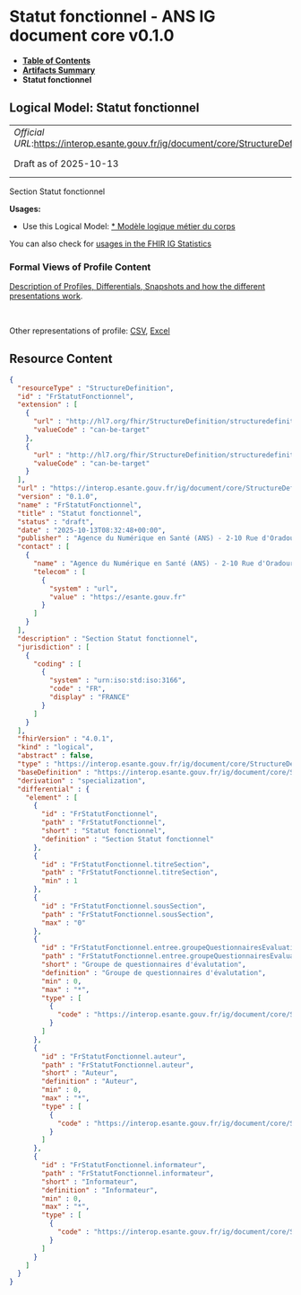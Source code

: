 # Statut fonctionnel - ANS IG document core v0.1.0

* [**Table of Contents**](toc.md)
* [**Artifacts Summary**](artifacts.md)
* **Statut fonctionnel**

## Logical Model: Statut fonctionnel 

| | |
| :--- | :--- |
| *Official URL*:https://interop.esante.gouv.fr/ig/document/core/StructureDefinition/FrStatutFonctionnel | *Version*:0.1.0 |
| Draft as of 2025-10-13 | *Computable Name*:FrStatutFonctionnel |

 
Section Statut fonctionnel 

**Usages:**

* Use this Logical Model: [* Modèle logique métier du corps](StructureDefinition-CorpsDocument.md)

You can also check for [usages in the FHIR IG Statistics](https://packages2.fhir.org/xig/ans.document.fr.core|current/StructureDefinition/FrStatutFonctionnel)

### Formal Views of Profile Content

 [Description of Profiles, Differentials, Snapshots and how the different presentations work](http://build.fhir.org/ig/FHIR/ig-guidance/readingIgs.html#structure-definitions). 

 

Other representations of profile: [CSV](StructureDefinition-FrStatutFonctionnel.csv), [Excel](StructureDefinition-FrStatutFonctionnel.xlsx) 



## Resource Content

```json
{
  "resourceType" : "StructureDefinition",
  "id" : "FrStatutFonctionnel",
  "extension" : [
    {
      "url" : "http://hl7.org/fhir/StructureDefinition/structuredefinition-type-characteristics",
      "valueCode" : "can-be-target"
    },
    {
      "url" : "http://hl7.org/fhir/StructureDefinition/structuredefinition-type-characteristics",
      "valueCode" : "can-be-target"
    }
  ],
  "url" : "https://interop.esante.gouv.fr/ig/document/core/StructureDefinition/FrStatutFonctionnel",
  "version" : "0.1.0",
  "name" : "FrStatutFonctionnel",
  "title" : "Statut fonctionnel",
  "status" : "draft",
  "date" : "2025-10-13T08:32:48+00:00",
  "publisher" : "Agence du Numérique en Santé (ANS) - 2-10 Rue d'Oradour-sur-Glane, 75015 Paris",
  "contact" : [
    {
      "name" : "Agence du Numérique en Santé (ANS) - 2-10 Rue d'Oradour-sur-Glane, 75015 Paris",
      "telecom" : [
        {
          "system" : "url",
          "value" : "https://esante.gouv.fr"
        }
      ]
    }
  ],
  "description" : "Section Statut fonctionnel",
  "jurisdiction" : [
    {
      "coding" : [
        {
          "system" : "urn:iso:std:iso:3166",
          "code" : "FR",
          "display" : "FRANCE"
        }
      ]
    }
  ],
  "fhirVersion" : "4.0.1",
  "kind" : "logical",
  "abstract" : false,
  "type" : "https://interop.esante.gouv.fr/ig/document/core/StructureDefinition/FrStatutFonctionnel",
  "baseDefinition" : "https://interop.esante.gouv.fr/ig/document/core/StructureDefinition/Section",
  "derivation" : "specialization",
  "differential" : {
    "element" : [
      {
        "id" : "FrStatutFonctionnel",
        "path" : "FrStatutFonctionnel",
        "short" : "Statut fonctionnel",
        "definition" : "Section Statut fonctionnel"
      },
      {
        "id" : "FrStatutFonctionnel.titreSection",
        "path" : "FrStatutFonctionnel.titreSection",
        "min" : 1
      },
      {
        "id" : "FrStatutFonctionnel.sousSection",
        "path" : "FrStatutFonctionnel.sousSection",
        "max" : "0"
      },
      {
        "id" : "FrStatutFonctionnel.entree.groupeQuestionnairesEvaluation",
        "path" : "FrStatutFonctionnel.entree.groupeQuestionnairesEvaluation",
        "short" : "Groupe de questionnaires d'évalutation",
        "definition" : "Groupe de questionnaires d'évalutation",
        "min" : 0,
        "max" : "*",
        "type" : [
          {
            "code" : "https://interop.esante.gouv.fr/ig/document/core/StructureDefinition/FrGroupDeQuestionnairesDevaluation"
          }
        ]
      },
      {
        "id" : "FrStatutFonctionnel.auteur",
        "path" : "FrStatutFonctionnel.auteur",
        "short" : "Auteur",
        "definition" : "Auteur",
        "min" : 0,
        "max" : "*",
        "type" : [
          {
            "code" : "https://interop.esante.gouv.fr/ig/document/core/StructureDefinition/Auteur"
          }
        ]
      },
      {
        "id" : "FrStatutFonctionnel.informateur",
        "path" : "FrStatutFonctionnel.informateur",
        "short" : "Informateur",
        "definition" : "Informateur",
        "min" : 0,
        "max" : "*",
        "type" : [
          {
            "code" : "https://interop.esante.gouv.fr/ig/document/core/StructureDefinition/Informateur"
          }
        ]
      }
    ]
  }
}

```
